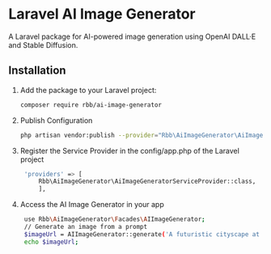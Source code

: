 # Laravel AI Image Generator

A Laravel package for AI-powered image generation using OpenAI DALL·E and Stable Diffusion.

## Installation

1. Add the package to your Laravel project:
   ```bash
   composer require rbb/ai-image-generator

2. Publish Configuration
   ```bash
   php artisan vendor:publish --provider="Rbb\AiImageGenerator\AiImageGeneratorServiceProvider"


3. Register the Service Provider  in the config/app.php of the Laravel project
   ```bash
    'providers' => [
        Rbb\AiImageGenerator\AiImageGeneratorServiceProvider::class,
        ],

4. Access the AI Image Generator in your app

   ```bash
    use Rbb\AiImageGenerator\Facades\AIImageGenerator;
    // Generate an image from a prompt
    $imageUrl = AIImageGenerator::generate('A futuristic cityscape at sunset.');
    echo $imageUrl;
